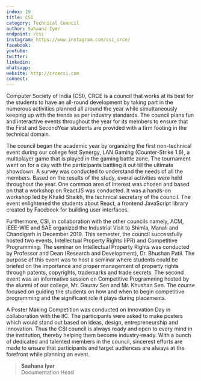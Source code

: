 ```yaml
---
index: 19
title: CSI
category: Technical Council
author: Sahaana Iyer
endpoint: /csi
instagram: https://www.instagram.com/csi_crce/
facebook:
youtube:
twitter:
linkedin:
whatsapp:
website: http://crcecsi.com
connect:
---
```


Computer Society of India (CSI), CRCE is a council that works at its best for the students to have an all-round development by taking part in the numerous activities planned all around the year while simultaneously keeping up with the trends as per industry standards. The council plans fun and interactive events throughout the year for its members to ensure that the First and SecondYear students are provided with a firm footing in the technical domain.

The council began the academic year by organizing the first non-technical event during our college fest Synergy, LAN Gaming (Counter-Strike 1.6), a multiplayer game that is played in the gaming battle zone. The tournament went on for a day with the participants battling it out till the ultimate showdown. A survey was conducted to understand the needs of all the members. Based on the results of the study, everal activities were held throughout the year. One common area of interest was chosen and based on that a workshop on ReactJS was conducted. It was a hands-on workshop led by Khalid Shaikh, the technical secretary of the council. The event enlightened the students about React, a frontend JavaScript library created by Facebook for building user interfaces.

Furthermore, CSI, in collaboration with the other councils namely, ACM, IEEE-WIE and SAE organized the Industrial Visit to Shimla, Manali and Chandigarh in December 2019. This semester, the council successfully hosted two events, Intellectual Property Rights (IPR) and Competitive Programming. The seminar on Intellectual Property Rights was conducted by Professor and Dean (Research and Development), Dr. Bhushan Patil. The purpose of this event was to host a seminar where students could be briefed on the importance and proper management of property rights through patents, copyrights, trademarks and trade secrets. The second event was an informative session on Competitive Programming hosted by the alumni of our college, Mr. Gaurav Sen and Mr. Khushan Sen. The course focused on guiding the students on how and when to begin competitive programming and the significant role it plays during placements.

A Poster Making Competition was conducted on Innovation Day in collaboration with the IIC. The participants were asked to make posters which would stand out based on ideas, design, entrepreneurship and innovation. Thus the CSI council is always ready and open to every mind in the institution, thereby helping them become industry-ready. With a bunch of dedicated and talented members in the council, sincerest efforts are made to ensure that participants and target audiences are always at the forefront while planning an event.

> **Saahana Iyer**<br>
> Documentation Head
